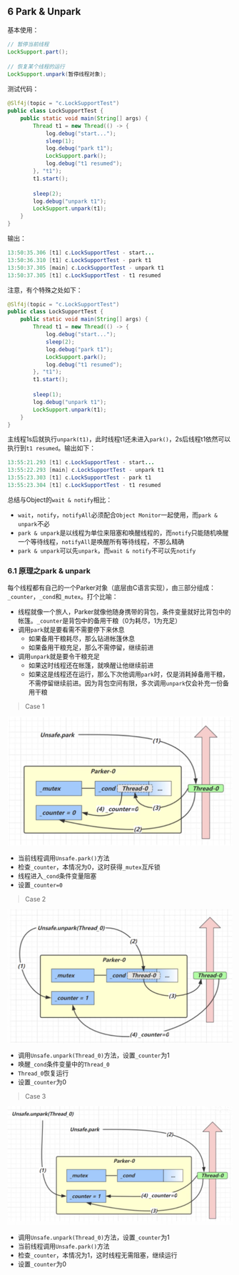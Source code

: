 ## 6 Park & Unpark

基本使用：

```java
// 暂停当前线程
LockSupport.part();

// 恢复某个线程的运行
LockSupport.unpark(暂停线程对象);
```

测试代码：

```java
@Slf4j(topic = "c.LockSupportTest")
public class LockSupportTest {
    public static void main(String[] args) {
        Thread t1 = new Thread(() -> {
            log.debug("start...");
            sleep(1);
            log.debug("park t1");
            LockSupport.park();
            log.debug("t1 resumed");
        }, "t1");
        t1.start();

        sleep(2);
        log.debug("unpark t1");
        LockSupport.unpark(t1);
    }
}
```

输出：

```java
13:50:35.306 [t1] c.LockSupportTest - start...
13:50:36.310 [t1] c.LockSupportTest - park t1
13:50:37.305 [main] c.LockSupportTest - unpark t1
13:50:37.305 [t1] c.LockSupportTest - t1 resumed
```

注意，有个特殊之处如下：

```java
@Slf4j(topic = "c.LockSupportTest")
public class LockSupportTest {
    public static void main(String[] args) {
        Thread t1 = new Thread(() -> {
            log.debug("start...");
            sleep(2);
            log.debug("park t1");
            LockSupport.park();
            log.debug("t1 resumed");
        }, "t1");
        t1.start();

        sleep(1);
        log.debug("unpark t1");
        LockSupport.unpark(t1);
    }
}
```

主线程1s后就执行`unpark(t1)`，此时线程t1还未进入`park()`，2s后线程t1依然可以执行到`t1 resumed`。输出如下：

```java
13:55:21.293 [t1] c.LockSupportTest - start...
13:55:22.293 [main] c.LockSupportTest - unpark t1
13:55:23.303 [t1] c.LockSupportTest - park t1
13:55:23.304 [t1] c.LockSupportTest - t1 resumed
```

总结与Object的`wait & notify`相比：

- `wait`，`notify`，`notifyAll`必须配合`Object Monitor`一起使用，而`park & unpark`不必
- `park & unpark`是以线程为单位来阻塞和唤醒线程的，而`notify`只能随机唤醒一个等待线程，`notifyAll`是唤醒所有等待线程，不那么精确
- `park & unpark`可以先`unpark`，而`wait & notify`不可以先`notify`

### 6.1  原理之park & unpark

每个线程都有自己的一个Parker对象（底层由C语言实现），由三部分组成：`_counter`，`_cond`和`_mutex`。打个比喻：

- 线程就像一个旅人，Parker就像他随身携带的背包，条件变量就好比背包中的帐篷。`_counter`是背包中的备用干粮（0为耗尽，1为充足）
- 调用`park`就是要看需不需要停下来休息
  - 如果备用干粮耗尽，那么钻进帐篷休息
  - 如果备用干粮充足，那么不需停留，继续前进
- 调用`unpark`就是要令干粮充足
  - 如果这时线程还在帐篷，就唤醒让他继续前进
  - 如果这是线程还在运行，那么下次他调用`park`时，仅是消耗掉备用干粮，不需停留继续前进。因为背包空间有限，多次调用`unpark`仅会补充一份备用干粮

> Case 1

<img src="../images/concurrency/43.png" alt="image-20240302下午20740586" style="zoom:50%;" />

- 当前线程调用`Unsafe.park()`方法
- 检查`_counter`，本情况为0，这时获得`_mutex`互斥锁
- 线程进入`_cond`条件变量阻塞
- 设置`_counter=0`

> Case 2

<img src="../images/concurrency/44.png" alt="image-20240302下午21339431" style="zoom:50%;" />

- 调用`Unsafe.unpark(Thread_0)`方法，设置`_counter`为1
- 唤醒`_cond`条件变量中的`Thread_0`
- `Thread_0`恢复运行
- 设置`_counter`为0

> Case 3

<img src="../images/concurrency/45.png" alt="image-20240302下午21917307" style="zoom:50%;" />

- 调用`Unsafe.unpark(Thread_0)`方法，设置`_counter`为1
- 当前线程调用`Unsafe.park()`方法
- 检查`_counter`，本情况为1，这时线程无需阻塞，继续运行
- 设置`_counter`为0